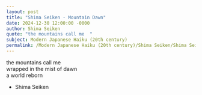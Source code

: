 ```yaml
---
layout: post
title: "Shima Seiken - Mountain Dawn"
date: 2024-12-30 12:00:00 -0000
author: Shima Seiken
quote: "the mountains call me  "
subject: Modern Japanese Haiku (20th century)
permalink: /Modern Japanese Haiku (20th century)/Shima Seiken/Shima Seiken - Mountain Dawn
---
```


the mountains call me  
wrapped in the mist of dawn  
a world reborn  



- Shima Seiken

